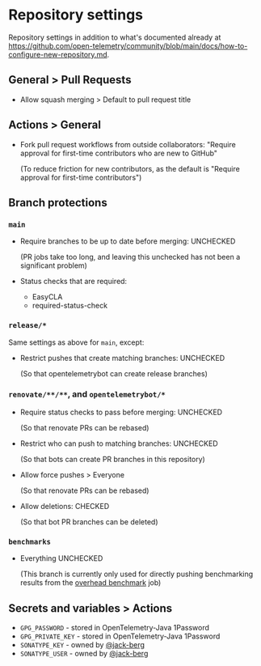 # Repository settings

Repository settings in addition to what's documented already at
<https://github.com/open-telemetry/community/blob/main/docs/how-to-configure-new-repository.md>.

## General > Pull Requests

* Allow squash merging > Default to pull request title

## Actions > General

* Fork pull request workflows from outside collaborators:
  "Require approval for first-time contributors who are new to GitHub"

  (To reduce friction for new contributors,
  as the default is "Require approval for first-time contributors")

## Branch protections

### `main`

* Require branches to be up to date before merging: UNCHECKED

  (PR jobs take too long, and leaving this unchecked has not been a significant problem)

* Status checks that are required:

  * EasyCLA
  * required-status-check

### `release/*`

Same settings as above for `main`, except:

* Restrict pushes that create matching branches: UNCHECKED

  (So that opentelemetrybot can create release branches)

### `renovate/**/**`, and `opentelemetrybot/*`

* Require status checks to pass before merging: UNCHECKED

  (So that renovate PRs can be rebased)

* Restrict who can push to matching branches: UNCHECKED

  (So that bots can create PR branches in this repository)

* Allow force pushes > Everyone

  (So that renovate PRs can be rebased)

* Allow deletions: CHECKED

  (So that bot PR branches can be deleted)

### `benchmarks`

- Everything UNCHECKED

  (This branch is currently only used for directly pushing benchmarking results from the
  [overhead benchmark](https://github.com/open-telemetry/opentelemetry-java/actions/workflows/benchmark.yml)
  job)

## Secrets and variables > Actions

* `GPG_PASSWORD` - stored in OpenTelemetry-Java 1Password
* `GPG_PRIVATE_KEY` - stored in OpenTelemetry-Java 1Password
* `SONATYPE_KEY` - owned by [@jack-berg](https://github.com/jack-berg)
* `SONATYPE_USER` - owned by [@jack-berg](https://github.com/jack-berg)
